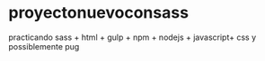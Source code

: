 # proyectonuevoconsass
practicando sass + html + gulp + npm + nodejs + javascript+ css  y possiblemente pug
